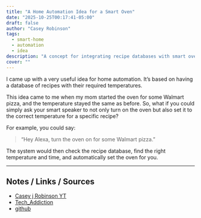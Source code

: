 ```yaml
---
title: "A Home Automation Idea for a Smart Oven"
date: "2025-10-25T00:17:41-05:00"
draft: false
author: "Casey Robinson"
tags:
  - smart-home
  - automation
  - idea
description: "A concept for integrating recipe databases with smart ovens using voice commands."
cover: ""
---
```


I came up with a very useful idea for home automation. It’s based on having a database of recipes with their required temperatures.

This idea came to me when my mom started the oven for some Walmart pizza, and the temperature stayed the same as before. So, what if you could simply ask your smart speaker to not only turn on the oven but also set it to the correct temperature for a specific recipe?

For example, you could say:

> “Hey Alexa, turn the oven on for some Walmart pizza.”

The system would then check the recipe database, find the right temperature and time, and automatically set the oven for you.

---
## Notes / Links / Sources
- [Casey j Robinson YT](https://www.youtube.com/@caseystudio)
- [Tech_Addiction](https://www.youtube.com/@tech-addiction404)
- [github](https://github.com/nt76022)